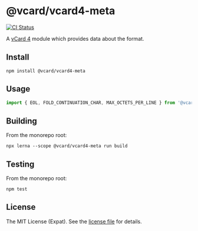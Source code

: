 @vcard/vcard4-meta
==================
[![CI Status][BUILD BADGE]][BUILD PAGE]

A [vCard 4](https://datatracker.ietf.org/doc/html/rfc6350) module which provides data about the format.

Install
-------
```sh-session
npm install @vcard/vcard4-meta
```

Usage
-----
```js
import { EOL, FOLD_CONTINUATION_CHAR, MAX_OCTETS_PER_LINE } from '@vcard/vcard4-meta';
```

Building
--------
From the monorepo root:

```sh-session
npx lerna --scope @vcard/vcard4-meta run build
```

Testing
--------
From the monorepo root:

```sh-session
npm test
```

License
-------
The MIT License (Expat). See the [license file](LICENSE) for details.

[BUILD BADGE]: https://github.com/jbenner-radham/node-vcard-core/actions/workflows/ci.yaml/badge.svg
[BUILD PAGE]: https://github.com/jbenner-radham/node-vcard-core/actions/workflows/ci.yaml
